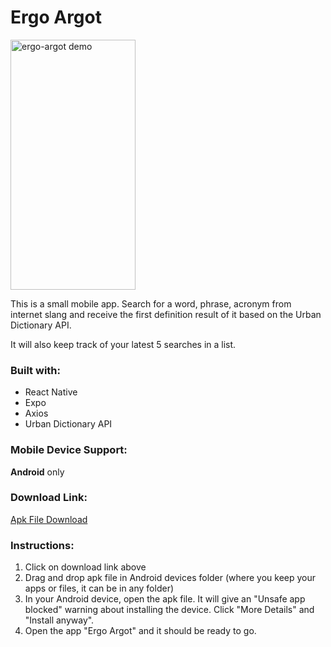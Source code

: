 # Ergo Argot

<img src="./assets/ergo-argot-demo.gif" width="200" height="400" alt="ergo-argot demo">

This is a small mobile app. Search for a word, phrase, acronym from internet slang and receive the first definition result of it based on the Urban Dictionary API.

It will also keep track of your latest 5 searches in a list.

### Built with:
- React Native
- Expo
- Axios
- Urban Dictionary API

### Mobile Device Support:
**Android** only

### Download Link:
[Apk File Download](https://expo.dev/artifacts/eas/rnHVM357fgiaNs99FLTqDC.apk)


### Instructions:
1. Click on download link above
2. Drag and drop apk file in Android devices folder (where you keep your apps or files, it can be in any folder)
3. In your Android device, open the apk file. It will give an "Unsafe app blocked" warning about installing the device. Click "More Details" and "Install anyway".
4. Open the app "Ergo Argot" and it should be ready to go.